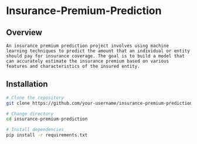 # Insurance-Premium-Prediction

## Overview
    An insurance premium prediction project involves using machine learning techniques to predict the amount that an individual or entity should pay for insurance coverage. The goal is to build a model that can accurately estimate the insurance premium based on various features and characteristics of the insured entity.


## Installation

```bash
# Clone the repository
git clone https://github.com/your-username/insurance-premium-prediction.git

# Change directory
cd insurance-premium-prediction

# Install dependencies
pip install -r requirements.txt
